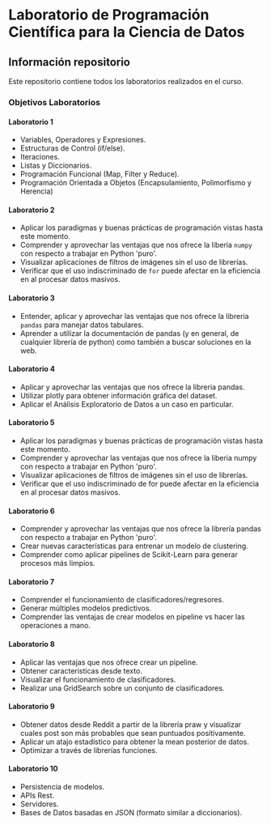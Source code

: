 # Laboratorio de Programación Científica para la Ciencia de Datos

## Información repositorio

Este repositorio contiene todos los laboratorios realizados en el curso.

### Objetivos Laboratorios

#### Laboratorio 1
- Variables, Operadores y Expresiones.
- Estructuras de Control (if/else).
- Iteraciones.
- Listas y Diccionarios.
- Programación Funcional (Map, Filter y Reduce).
- Programación Orientada a Objetos (Encapsulamiento, Polimorfismo y Herencia)

#### Laboratorio 2
- Aplicar los paradigmas y buenas prácticas de programación vistas hasta este momento.
- Comprender y aprovechar las ventajas que nos ofrece la liberia `numpy` con respecto a trabajar en Python 'puro'.
- Visualizar aplicaciones de filtros de imágenes sin el uso de librerías.
- Verificar que el uso indiscriminado de `for` puede afectar en la eficiencia en al procesar datos masivos.

#### Laboratorio 3
- Entender, aplicar y aprovechar las ventajas que nos ofrece la libreria `pandas` para manejar datos tabulares.
- Aprender a utilizar la documentación de pandas (y en general, de cualquier librería de python) como también a buscar soluciones en la web.

#### Laboratorio 4
- Aplicar y aprovechar las ventajas que nos ofrece la libreria pandas.
- Utilizar plotly para obtener información gráfica del dataset.
- Aplicar el Análisis Exploratorio de Datos a un caso en particular.

#### Laboratorio 5
- Aplicar los paradigmas y buenas prácticas de programación vistas hasta este momento.
- Comprender y aprovechar las ventajas que nos ofrece la liberia numpy con respecto a trabajar en Python 'puro'.
- Visualizar aplicaciones de filtros de imágenes sin el uso de librerías.
- Verificar que el uso indiscriminado de for puede afectar en la eficiencia en al procesar datos masivos.

#### Laboratorio 6
- Comprender y aprovechar las ventajas que nos ofrece la librería pandas con respecto a trabajar en Python 'puro'.
- Crear nuevas características para entrenar un modelo de clustering.
- Comprender como aplicar pipelines de Scikit-Learn para generar procesos más limpios.

#### Laboratorio 7
- Comprender el funcionamiento de clasificadores/regresores.
- Generar múltiples modelos predictivos.
- Comprender las ventajas de crear modelos en pipeline vs hacer las operaciones a mano.

#### Laboratorio 8
- Aplicar las ventajas que nos ofrece crear un pipeline.
- Obtener caracteristicas desde texto.
- Visualizar el funcionamiento de clasificadores.
- Realizar una GridSearch sobre un conjunto de clasificadores.

#### Laboratorio 9
- Obtener datos desde Reddit a partir de la librería praw y visualizar cuales post son más probables que sean puntuados positivamente.
- Aplicar un atajo estadístico para obtener la mean posterior de datos.
- Optimizar a través de librerías funciones.

#### Laboratorio 10
- Persistencia de modelos.
- APIs Rest.
- Servidores.
- Bases de Datos basadas en JSON (formato similar a diccionarios).

